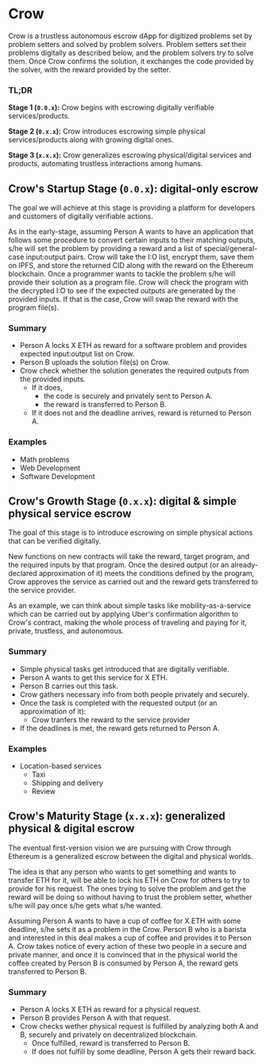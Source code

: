 # Crow

Crow is a trustless autonomous escrow dApp for digitized problems set by problem setters and solved by problem solvers. Problem setters set their problems digitally as described below, and the problem solvers try to solve them. Once Crow confirms the solution, it exchanges the code provided by the solver, with the reward provided by the setter.

### TL;DR

**Stage 1 (`0.0.x`):** Crow begins with escrowing digitally verifiable services/products.

**Stage 2 (`0.x.x`):** Crow introduces escrowing simple physical services/products along with growing digital ones.

**Stage 3 (`x.x.x`):** Crow generalizes escrowing physical/digital services and products, automating trustless interactions among humans. 

## Crow's Startup Stage (`0.0.x`): digital-only escrow

The goal we will achieve at this stage is providing a platform for developers and customers of digitally verifiable actions. 

As in the early-stage, assuming Person A wants to have an application that follows some procedure to convert certain inputs to their matching outputs, s/he will set the problem by providing a reward and a list of special/general-case input:output pairs. Crow will take the I:O list, encrypt them, save them on IPFS, and store the returned CID along with the reward on the Ethereum blockchain. Once a programmer wants to tackle the problem s/he will provide their solution as a program file. Crow will check the program with the decrypted I:O to see if the expected outputs are generated by the provided inputs. If that is the case, Crow will swap the reward with the program file(s).

### Summary

- Person A locks X ETH as reward for a software problem and provides expected input:output list on Crow.
- Person B uploads the solution file(s) on Crow.
- Crow check whether the solution generates the required outputs from the provided inputs.
    - If it does, 
        - the code is securely and privately sent to Person A.
        - the reward is transferred to Person B.
    - If it does not and the deadline arrives, reward is returned to Person A.

### Examples

- Math problems
- Web Development
- Software Development

## Crow's Growth Stage (`0.x.x`): digital & simple physical service escrow

The goal of this stage is to introduce escrowing on simple physical actions that can be verified digitally.

New functions on new contracts will take the reward, target program, and the required inputs by that program. Once the desired output (or an already-declared approximation of it) meets the conditions defined by the program, Crow approves the service as carried out and the reward gets transferred to the service provider.

As an example, we can think about simple tasks like mobility-as-a-service which can be carried out by applying Uber's confirmation algorithm to Crow's contract, making the whole process of traveling and paying for it, private, trustless, and autonomous.

### Summary

- Simple physical tasks get introduced that are digitally verifiable.
- Person A wants to get this service for X ETH.
- Person B carries out this task.
- Crow gathers necessary info from both people privately and securely.
- Once the task is completed with the requested output (or an approximation of it):
    - Crow tranfers the reward to the service provider
- If the deadlines is met, the reward gets returned to Person A.

### Examples

- Location-based services 
    - Taxi 
    - Shipping and delivery 
    - Review

## Crow's Maturity Stage (`x.x.x`): generalized physical & digital escrow

The eventual first-version vision we are pursuing with Crow through Ethereum is a generalized escrow between the digital and physical worlds. 

The idea is that any person who wants to get something and wants to transfer ETH for it, will be able to lock his ETH on Crow for others to try to provide for his request. The ones trying to solve the problem and get the reward will be doing so without having to trust the problem setter, whether s/he will pay once s/he gets what s/he wanted.

Assuming Person A wants to have a cup of coffee for X ETH with some deadline, s/he sets it as a problem in the Crow. Person B who is a barista and interested in this deal makes a cup of coffee and provides it to Person A. Crow takes notice of every action of these two people in a secure and private manner, and once it is convinced that in the physical world the coffee created by Person B is consumed by Person A, the reward gets transferred to Person B.

### Summary

- Person A locks X ETH as reward for a physical request.
- Person B provides Person A with that request.
- Crow checks wether physical request is fulfilled by analyzing both A and B, securely and privately on decentralized blockchain.
    - Once fulfilled, reward is transferred to Person B.
    - If does not fulfill by some deadline, Person A gets their reward back.
